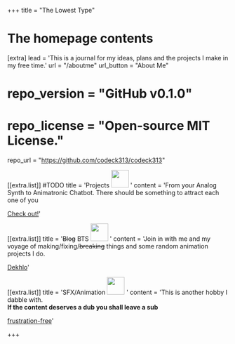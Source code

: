 +++
title = "The Lowest Type"


# The homepage contents
[extra]
lead = 'This is a journal for my ideas, plans and the projects I make in my free time.'
url = "/aboutme"
url_button = "About Me"
# repo_version = "GitHub v0.1.0"
# repo_license = "Open-source MIT License."
repo_url = "https://github.com/codeck313/codeck313"

[[extra.list]]
#TODO
title = 'Projects <img src="https://emojis.slackmojis.com/emojis/images/1605722420/11386/among_us_orange_dance.gif?1605722420" width="40"/> '
content = 'From your Analog Synth to Animatronic Chatbot. There should be something to attract each one of you <p> <a class="btn btn-primary btn-lg px-4 mb-2" href="projects/gimagegrabber/intro/" role="button">Check out!</a>'

[[extra.list]]
title = '<strike>Blog</strike> BTS <img src="https://emojis.slackmojis.com/emojis/images/1562883039/5948/bongo_blob.gif?1562883039" width="40"/> '
content = 'Join in with me and my voyage of making/fixing/<strike>breaking</strike> things and some random animation projects I do. <p> <a class="btn btn-primary btn-lg px-4 mb-2" href="blog" role="button">Dekhlo</a>'

[[extra.list]]
title = 'SFX/Animation <img src="https://emojis.slackmojis.com/emojis/images/1614878452/17042/turtle-dance.gif?1614878452" width="40"/> '
content = 'This is another hobby I dabble with. <br><b>If the content deserves a dub you shall leave a sub</b><p> <a class="btn btn-primary btn-lg px-4 mb-2" href="https://youtube.com/channel/UC7BLVR5OvHzaD7utOEuk94g" target="_blank" role="button">frustration-free</a>'

+++
